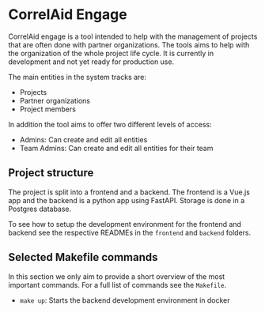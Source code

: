 # CorrelAid Engage

CorrelAid engage is a tool intended to help with the management of projects that
are often done with partner organizations. The tools aims to help with the
organization of the whole project life cycle. It is currently
in development and not yet ready for production use.

The main entities in the system tracks are:

- Projects
- Partner organizations
- Project members

In addition the tool aims to offer two different levels of access:

- Admins: Can create and edit all entities
- Team Admins: Can create and edit all entities for their team

## Project structure

The project is split into a frontend and a backend. The frontend is a Vue.js app and the backend is a python app using FastAPI. Storage is done in a Postgres database.

To see how to setup the development environment for the frontend and backend see the respective READMEs in the `frontend` and `backend` folders.

## Selected Makefile commands

In this section we only aim to provide a short overview of the most important commands. For a full list of commands see the `Makefile`.

- `make up`: Starts the backend development environment in docker
